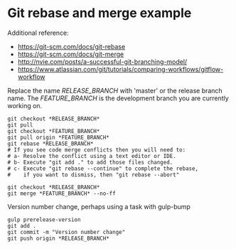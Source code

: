 # Git rebase and merge example 

Additional reference:
* https://git-scm.com/docs/git-rebase
* https://git-scm.com/docs/git-merge
* http://nvie.com/posts/a-successful-git-branching-model/
* https://www.atlassian.com/git/tutorials/comparing-workflows/gitflow-workflow


Replace the name *RELEASE_BRANCH* with 'master' or the release branch name.
The *FEATURE_BRANCH* is the development branch you are currently working on.

    git checkout *RELEASE_BRANCH*
    git pull
    git checkout *FEATURE_BRANCH*
    git pull origin *FEATURE_BRANCH*
    git rebase *RELEASE_BRANCH* 
    # If you see code merge conflicts then you will need to: 
    # a- Resolve the conflict using a text editor or IDE.
    # b- Execute "git add ." to add those files changed.
    # c- Execute "git rebase --continue" to complete the rebase,
    #    if you want to dismiss, then "git rebase --abort"

    git checkout *RELEASE_BRANCH*
    git merge *FEATURE_BRANCH* --no-ff

Version number change, perhaps using a task with gulp-bump

    gulp prerelease-version
    git add .
    git commit -m "Version number change"
    git push origin *RELEASE_BRANCH*
